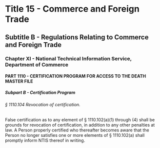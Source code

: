 
# Title 15 - Commerce and Foreign Trade
## Subtitle B - Regulations Relating to Commerce and Foreign Trade
### Chapter XI - National Technical Information Service, Department of Commerce
#### PART 1110 - CERTIFICATION PROGRAM FOR ACCESS TO THE DEATH MASTER FILE
##### Subpart B - Certification Program
###### § 1110.104 Revocation of certification.

False certification as to any element of § 1110.102(a)(1) through (4) shall be grounds for revocation of certification, in addition to any other penalties at law. A Person properly certified who thereafter becomes aware that the Person no longer satisfies one or more elements of § 1110.102(a) shall promptly inform NTIS thereof in writing.
